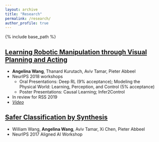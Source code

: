 ```yaml
---
layout: archive
title: "Research"
permalink: /research/
author_profile: true
---
```


{% include base_path %}


## [Learning Robotic Manipulation through Visual Planning and Acting](https://drive.google.com/file/d/0B_utB5Y8Y6D5Y1RUSjFveUdZb1hnQmNrakNEQndka3RydzZr/view)
  * **Angelina Wang**, Thanard Kurutach, Aviv Tamar, Pieter Abbeel
  * NeurIPS 2018 workshops
    * Oral Presentations: Deep RL (9% acceptance); Modeling the Physical World: Learning, Perception, and Control (5% acceptance)
    * Poster Presentations: Causal Learning; Infer2Control
  * In review for RSS 2019
  * [*Video*](https://tinyurl.com/visualplanningacting)

## [Safer Classification by Synthesis](https://arxiv.org/abs/1711.08534)
  * William Wang, **Angelina Wang**, Aviv Tamar, Xi Chen, Pieter Abbeel
  * NeurIPS 2017 Aligned AI Workshop




<!-- 
## CapsLock

Outfitted a Generative Adversarial Network with the discriminator component composed of a Capsule Net. Created as a final project during Spring 2018 offering of CS194-129: Designing, Visualizing, and Understanding Deep Neural Networks, blog located [*here*](https://franklinrice.github.io/cs194-capsule-gan/).

## Work Hard Pay Hard

Built a chrome extension that allows you to designate certain websites that you are trying to avoid during a productive work session so that you will donate a specified amount of money to a charity of your choice if you visit the banned website. Now available in the chrome store. Created during UC Davis's Hackathon under the team name HackDavisToBits.

## Pairings

Developed a modified version of the Stable Marriage Algorithm that works even when each member doesn't rank every other member. Reads from and writes to a Google Sheet using the API.

## High School Physics Video
Purely here for your entertainment and cringing. [*Link*](https://www.youtube.com/watch?v=gJOh3IPAo3c) -->

